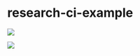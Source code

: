 # research-ci-example

<a href="https://codeclimate.com/github/lsGee/research-ci-example/maintainability"><img src="https://api.codeclimate.com/v1/badges/a157b1f6e392738bed01/maintainability" /></a>

<a href="https://codeclimate.com/github/lsGee/research-ci-example/test_coverage"><img src="https://api.codeclimate.com/v1/badges/a157b1f6e392738bed01/test_coverage" /></a>